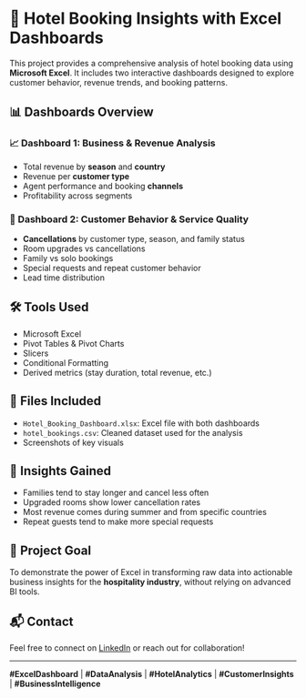 # 🏨 Hotel Booking Insights with Excel Dashboards

This project provides a comprehensive analysis of hotel booking data using **Microsoft Excel**. It includes two interactive dashboards designed to explore customer behavior, revenue trends, and booking patterns.

## 📊 Dashboards Overview

### 📈 Dashboard 1: Business & Revenue Analysis
- Total revenue by **season** and **country**
- Revenue per **customer type**
- Agent performance and booking **channels**
- Profitability across segments

### 👥 Dashboard 2: Customer Behavior & Service Quality
- **Cancellations** by customer type, season, and family status
- Room upgrades vs cancellations
- Family vs solo bookings
- Special requests and repeat customer behavior
- Lead time distribution

## 🛠 Tools Used
- Microsoft Excel
- Pivot Tables & Pivot Charts
- Slicers
- Conditional Formatting
- Derived metrics (stay duration, total revenue, etc.)

## 📁 Files Included
- `Hotel_Booking_Dashboard.xlsx`: Excel file with both dashboards
- `hotel_bookings.csv`: Cleaned dataset used for the analysis
- Screenshots of key visuals

## 🚀 Insights Gained
- Families tend to stay longer and cancel less often
- Upgraded rooms show lower cancellation rates
- Most revenue comes during summer and from specific countries
- Repeat guests tend to make more special requests

## 📌 Project Goal
To demonstrate the power of Excel in transforming raw data into actionable business insights for the **hospitality industry**, without relying on advanced BI tools.

## 📬 Contact
Feel free to connect on [LinkedIn](https://www.linkedin.com/) or reach out for collaboration!

---

**#ExcelDashboard** | **#DataAnalysis** | **#HotelAnalytics** | **#CustomerInsights** | **#BusinessIntelligence**
